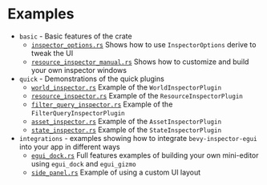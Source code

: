 # Examples

- `basic` - Basic features of the crate
  - [`inspector_options.rs`](./basic/inspector_options.rs) Shows how to use `InspectorOptions` derive to tweak the UI
  - [`resource_inspector_manual.rs`](./basic/resource_inspector_manual.rs) Shows how to customize and build your own inspector windows
- `quick` - Demonstrations of the quick plugins
  - [`world_inspector.rs`](./quick/world_inspector.rs) Example of the `WorldInspectorPlugin`
  - [`resource_inspector.rs`](./quick/resource_inspector.rs) Example of the `ResourceInspectorPlugin`
  - [`filter_query_inspector.rs`](./quick/filter_query_inspector.rs) Example of the `FilterQueryInspectorPlugin`
  - [`asset_inspector.rs`](./quick/asset_inspector.rs) Example of the `AssetInspectorPlugin`
  - [`state_inspector.rs`](./quick/state_inspector.rs) Example of the `StateInspectorPlugin`
- `integrations` - examples showing how to integrate `bevy-inspector-egui` into your app in different ways
  - [`egui_dock.rs`](./integrations/egui_dock.rs) Full features examples of building your own mini-editor using `egui_dock` and `egui_gizmo`
  - [`side_panel.rs`](./integrations/side_panel.rs) Example of using a custom UI layout
